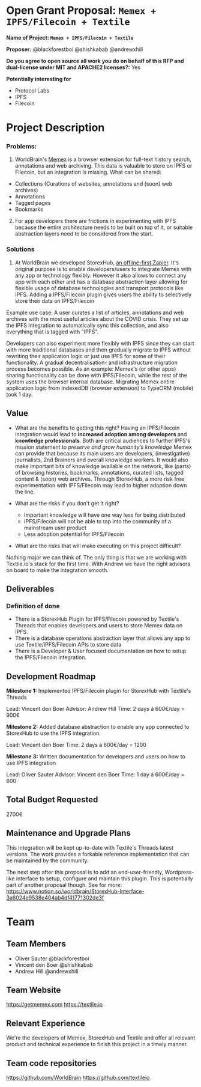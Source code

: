 # Open Grant Proposal: `Memex + IPFS/Filecoin + Textile`

**Name of Project: `Memex + IPFS/Filecoin + Textile`**

**Proposer:** @blackforestboi @shishkabab @andrewxhill 

**Do you agree to open source all work you do on behalf of this RFP and dual-license under MIT and APACHE2 licenses?:** 
Yes

**Potentially interesting for**
- Protocol Labs
- IPFS 
- Filecoin

# Project Description

### Problems:

1. WorldBrain's [Memex](https://getmemex.com) is a browser extension for full-text history search, annotations and web archiving. This data is valuable to store on IPFS or Filecoin, but an integration is missing. What can be shared:
  - Collections (Curations of websites, annotations and (soon) web archives)
  - Annotations
  - Tagged pages
  - Bookmarks

2. For app developers there are frictions in experimenting with IPFS because the entire architecture needs to be built on top of it, or suitable abstraction layers need to be considered from the start. 

### Solutions

1. At WorldBrain we developed StorexHub, [an offline-first Zapier](https://medium.com/@WorldBrain/storexhub-an-offline-first-open-source-zapier-f8841810fd9c). It's original purpose is to enable developers/users to integrate Memex with any app or technology flexibly. However it also allows to connect any app with each other and has a database abstraction layer allowing for flexible usage of database technologies and transport protocols like IPFS.
Adding a IPFS/Filecoin plugin gives users the ability to selectively store their data on IPFS/Filecoin 

Example use case: 
A user curates a list of articles, annotations and web archives with the most useful articles about the COVID crisis. They set up the IPFS integration to automatically sync this collection, and also everything that is tagged with "IPFS". 

Developers can also experiment more flexibly with IPFS since they can start with more traditional databases and then gradually migrate to IPFS without rewriting their application logic  or just use IPFS for some of their functionality. A gradual decentralisation- and infrastructure migration process becomes possible.
As an example: Memex's (or other apps) sharing functionality can be done with IPFS/Filecoin, while the rest of the system uses the browser internal database. 
Migrating Memex entire application logic from IndexedDB (browser extension) to TypeORM (mobile) took 1 day. 


## Value
- What are the benefits to getting this right?
Having an IPFS/Filecoin integration would lead to **increased adoption among developers** and **knowledge professionals**. Both are critical audiences to further IPFS's mission statement to *preserve and grow humanity’s knowledge* Memex can provide that because its main users are developers, (investigative) journalists, 2nd Brainers and overall knowledge workers. 
It would also make important bits of knowledge available on the network, like (parts) of browsing histories, bookmarks, annotations, curated lists, tagged content & (soon) web archives. 
Through StorexHub, a more risk free experimentation with IPFS/Filecoin may lead to higher adoption down the line. 


- What are the risks if you don't get it right?
  - Important knowledge will have one way less for being distributed
  - IPFS/Filecoin will not be able to tap into the community of a mainstream user product
  - Less adoption potential for IPFS/Filecoin

- What are the risks that will make executing on this project difficult?

Nothing major we can think of. The only thing is that we are working with Textile.io's stack for the first time. 
With Andrew we have the right advisors on board to make the integration smooth. 


## Deliverables
### Definition of done
- There is a StorexHub Plugin for IPFS/Filecoin powered by Textile's Threads that enables developers and users to store Memex data on IPFS.
- There is a database operations abstraction layer that allows any app to use Textile/IPFS/Filecoin APIs to store data
- There is a Developer & User focused documentation on how to setup the IPFS/Filecoin integration.

## Development Roadmap

**Milestone 1:**
Implemented IPFS/Filecoin plugin for StorexHub with Textile's Threads

Lead: Vincent den Boer 
Advisor: Andrew Hill
Time: 2 days á 600€/day = 900€

**Milestone 2:**
Added database abstraction to enable any app connected to StorexHub to use the IPFS integration.

Lead: Vincent den Boer
Time: 2 days á 600€/day = 1200

**Milestone 3:**
Written documentation for developers and users on how to use IPFS integration

Lead: Oliver Sauter
Advisor: Vincent den Boer
Time: 1 day á 600€/day = 600


## Total Budget Requested

2700€


## Maintenance and Upgrade Plans

This integration will be kept up-to-date with Textile's Threads latest versions. 
The work provides a forkable reference implementation that can be maintained by the community.

The next step after this proposal is to add an end-user-friendly, Wordpress-like interface to setup, configure and maintain this plugin. This is potentially part of another proposal though.
See for more: https://www.notion.so/worldbrain/StorexHub-Interface-3a6024e9538e404ab4df41771302de3f

# Team

## Team Members

- Oliver Sauter @blackforestboi
- Vincent den Boer @shishkabab
- Andrew Hill @andrewxhill


## Team Website

https://getmemex.com
https://textile.io

## Relevant Experience

We're the developers of Memex, StorexHub and Textile and offer all relevant product and technical experience to finish this project in a timely manner. 


## Team code repositories

https://github.com/WorldBrain
https://github.com/textileio


